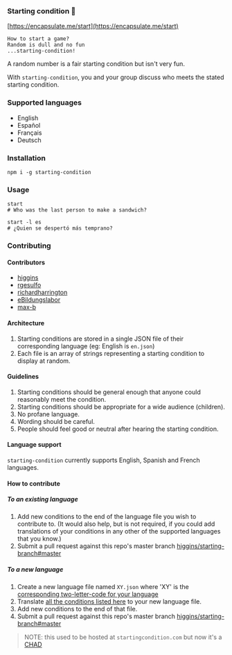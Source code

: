 ### Starting condition  🏁
[https://encapsulate.me/start](https://encapsulate.me/start)

```
How to start a game?
Random is dull and no fun
...starting-condition!
```

A random number is a fair starting condition but isn't very fun.

With `starting-condition`, you and your group discuss who meets the
stated starting condition.

### Supported languages
- English
- Español
- Français
- Deutsch

### Installation
```
npm i -g starting-condition
```

### Usage
```
start
# Who was the last person to make a sandwich?

start -l es
# ¿Quien se despertó más temprano?
```

### Contributing
#### Contributors
- [higgins](https://github.com/higgins)
- [rgesulfo](https://github.com/rgesulfo)
- [richardharrington](https://github.com/richardharrington)
- [eBildungslabor](https://github.com/eBildungslabor)
- [max-b](https://github.com/max-b)

#### Architecture
1. Starting conditions are stored in a single JSON file of their corresponding language (eg: English is `en.json`)
2. Each file is an array of strings representing a starting condition to display at random.

#### Guidelines
1. Starting conditions should be general enough that anyone could reasonably meet the condition.
2. Starting conditions should be appropriate for a wide audience (children).
3. No profane language.
4. Wording should be careful.
5. People should feel good or neutral after hearing the starting condition.

#### Language support
`starting-condition` currently supports English, Spanish and French languages.

#### How to contribute

##### To an existing language
1. Add new conditions to the end of the language file you wish to contribute to. (It would also help, but is not required, if you could add translations of your conditions in any other of the supported languages that you know.)
2. Submit a pull request against this repo's master branch [higgins/starting-branch#master](https://github.com/higgins/starting-condition/compare)

##### To a new language
1. Create a new language file named `XY.json` where 'XY' is the [corresponding two-letter-code for your language](https://en.wikipedia.org/wiki/List_of_ISO_639-2_codes)
2. Translate [all the conditions listed here](https://raw.githubusercontent.com/higgins/starting-condition/master/en.json) to your new language file.
3. Add new conditions to the end of that file.
4. Submit a pull request against this repo's master branch [higgins/starting-branch#master](https://github.com/higgins/starting-condition/compare)

> NOTE: this used to be hosted at `startingcondition.com` but now it's a [CHAD](https://github.com/higgins/awesome-chads)
